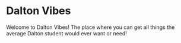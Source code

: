 # Dalton Vibes

Welcome to Dalton Vibes!  The place where you can get all things the average Dalton student would ever want or need!
